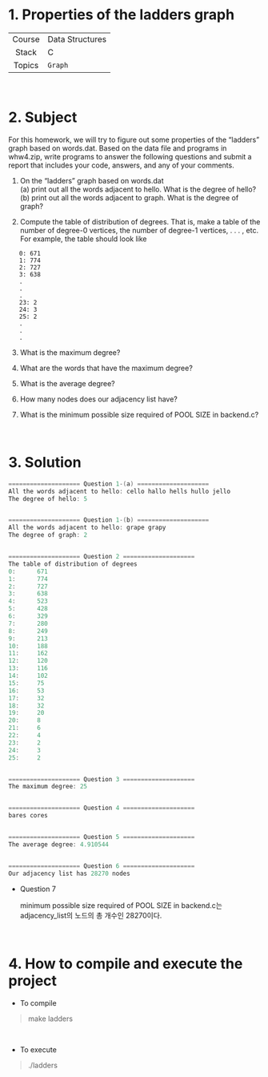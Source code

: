# 1. Properties of the ladders graph

|        |                                        |
| :----: | -------------------------------------- |
| Course | Data Structures                        |
| Stack  | C                                      |
| Topics | `Graph` |

 <br/>

# 2. Subject

For this homework, we will try to figure out some properties of the “ladders” graph based on words.dat. Based on the data file and programs in whw4.zip, write programs to answer the following questions and submit a report that includes your code, answers, and any of your comments.

1. On the “ladders” graph based on words.dat
<br/>(a) print out all the words adjacent to hello. What is the degree of hello?
<br/>(b) print out all the words adjacent to graph. What is the degree of graph?

2. Compute the table of distribution of degrees. That is, make a table of the number of degree-0 vertices, the number of degree-1 vertices, . . . , etc. For example, the table should look like

```
   0: 671
   1: 774
   2: 727
   3: 638
   .
   .
   .
   23: 2
   24: 3
   25: 2
   .
   .
   .

```

3. What is the maximum degree?

4. What are the words that have the maximum degree?

5. What is the average degree?

6. How many nodes does our adjacency list have?

7. What is the minimum possible size required of POOL SIZE in backend.c?

 <br/>

# 3. Solution
```c
==================== Question 1-(a) ====================
All the words adjacent to hello: cello hallo hells hullo jello 
The degree of hello: 5


==================== Question 1-(b) ====================
All the words adjacent to hello: grape grapy 
The degree of graph: 2


==================== Question 2 ====================
The table of distribution of degrees
0:      671
1:      774
2:      727
3:      638
4:      523
5:      428
6:      329
7:      280
8:      249
9:      213
10:     188
11:     162
12:     120
13:     116
14:     102
15:     75
16:     53
17:     32
18:     32
19:     20
20:     8
21:     6
22:     4
23:     2
24:     3
25:     2


==================== Question 3 ====================
The maximum degree: 25


==================== Question 4 ====================
bares cores 


==================== Question 5 ====================
The average degree: 4.910544


==================== Question 6 ====================
Our adjacency list has 28270 nodes
```

* Question 7

  minimum possible size required of POOL SIZE in backend.c는 adjacency_list의 노드의 총 개수인 28270이다.

 <br/>

# 4. How to compile and execute the project

* To compile

> make ladders

<br/>

* To execute

> ./ladders
